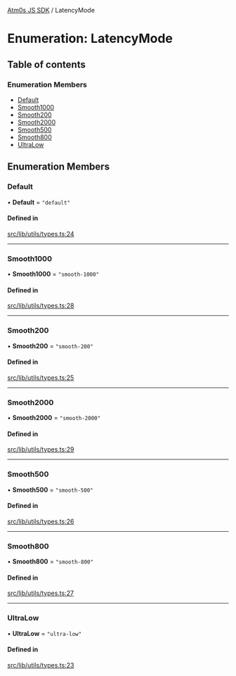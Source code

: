 [Atm0s JS SDK](../README.md) / LatencyMode

# Enumeration: LatencyMode

## Table of contents

### Enumeration Members

- [Default](LatencyMode.md#default)
- [Smooth1000](LatencyMode.md#smooth1000)
- [Smooth200](LatencyMode.md#smooth200)
- [Smooth2000](LatencyMode.md#smooth2000)
- [Smooth500](LatencyMode.md#smooth500)
- [Smooth800](LatencyMode.md#smooth800)
- [UltraLow](LatencyMode.md#ultralow)

## Enumeration Members

### Default

• **Default** = ``"default"``

#### Defined in

[src/lib/utils/types.ts:24](https://github.com/8xFF/media-sdk-js/blob/42072f0/src/lib/utils/types.ts#L24)

___

### Smooth1000

• **Smooth1000** = ``"smooth-1000"``

#### Defined in

[src/lib/utils/types.ts:28](https://github.com/8xFF/media-sdk-js/blob/42072f0/src/lib/utils/types.ts#L28)

___

### Smooth200

• **Smooth200** = ``"smooth-200"``

#### Defined in

[src/lib/utils/types.ts:25](https://github.com/8xFF/media-sdk-js/blob/42072f0/src/lib/utils/types.ts#L25)

___

### Smooth2000

• **Smooth2000** = ``"smooth-2000"``

#### Defined in

[src/lib/utils/types.ts:29](https://github.com/8xFF/media-sdk-js/blob/42072f0/src/lib/utils/types.ts#L29)

___

### Smooth500

• **Smooth500** = ``"smooth-500"``

#### Defined in

[src/lib/utils/types.ts:26](https://github.com/8xFF/media-sdk-js/blob/42072f0/src/lib/utils/types.ts#L26)

___

### Smooth800

• **Smooth800** = ``"smooth-800"``

#### Defined in

[src/lib/utils/types.ts:27](https://github.com/8xFF/media-sdk-js/blob/42072f0/src/lib/utils/types.ts#L27)

___

### UltraLow

• **UltraLow** = ``"ultra-low"``

#### Defined in

[src/lib/utils/types.ts:23](https://github.com/8xFF/media-sdk-js/blob/42072f0/src/lib/utils/types.ts#L23)
